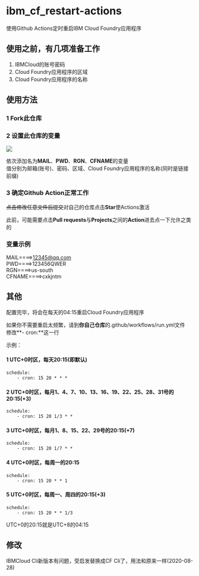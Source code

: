 # ibm_cf_restart-actions
使用Github Actions定时重启IBM Cloud Foundry应用程序

## 使用之前，有几项准备工作
1. IBMCloud的账号密码
2. Cloud Foundry应用程序的区域
3. Cloud Foundry应用程序的名称

## 使用方法

### 1 Fork此仓库

### 2 设置此仓库的变量

![](http://tu.yaohuo.me/imgs/2020/06/750d9a9a867979ce.png)

依次添加名为**MAIL**、**PWD**、**RGN**、**CFNAME**的变量  
值分别为邮箱(账号)、密码、区域、Cloud Foundry应用程序的名称(同时是链接前缀)  

### 3 确定Github Action正常工作

~~点击修改任意文件后提交~~对自己的仓库点击**Star**使Actions激活  

此前，可能需要点击**Pull requests**与**Projects**之间的**Action**进去点一下允许之类的

### 变量示例
MAIL====>12345@qq.com  
PWD====>123456QWER  
RGN====>us-south  
CFNAME====>cxkjntm  

## 其他

配置完毕，将会在每天的04:15重启Cloud Foundry应用程序  

如果你不需要重启太频繁，请到**你自己仓库**的.github/workflows/run.yml文件  
修改**- cron:**这一行  

示例：
#### 1 UTC+0时区，每天20:15(即默认)  
```
schedule:
    - cron: 15 20 * * *
```
#### 2 UTC+0时区，每月1、4、7、10、13、16、19、22、25、28、31号的20:15(+3)  
```
schedule:
    - cron: 15 20 1/3 * *
```
#### 3 UTC+0时区，每月1、8、15、22、29号的20:15(+7)  
```
schedule:
    - cron: 15 20 1/7 * *
```
#### 4 UTC+0时区，每周一的20:15  
```
schedule:
    - cron: 15 20 * * 1
```
#### 5 UTC+0时区，每周一、周四的20:15(+3)  
```
schedule:
    - cron: 15 20 * * 1/3
```
UTC+0的20:15就是UTC+8的04:15

## 修改
IBMCloud Cli新版本有问题，受启发替换成CF Cli了，用法和原来一样(2020-08-28)   
